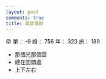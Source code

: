 ```yaml
---
layout: post
comments: true
title: 風景百說
---
```


:stuck_out_tongue_closed_eyes: 單： -9 婚： 756 年： 323 旅： 189

- 那個光那個雲
- 總在回頭處
- 上下左右

